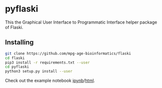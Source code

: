 # pyflaski

This the Graphical User Interface to Programmatic Interface helper package of Flaski.

## Installing 

```bash
git clone https://github.com/mpg-age-bioinformatics/flaski
cd flaski
pip3 install -r requirements.txt --user
cd pyflaski
python3 setup.py install --user
```

Check out the example notebook [ipynb](example.ipynb)/[html](example.html).

